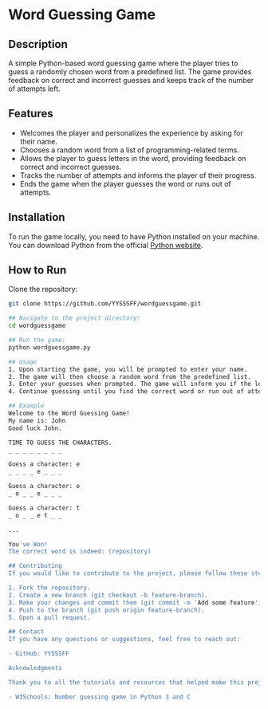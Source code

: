 # Word Guessing Game

## Description

A simple Python-based word guessing game where the player tries to guess a randomly chosen word from a predefined list. The game provides feedback on correct and incorrect guesses and keeps track of the number of attempts left.

## Features

- Welcomes the player and personalizes the experience by asking for their name.
- Chooses a random word from a list of programming-related terms.
- Allows the player to guess letters in the word, providing feedback on correct and incorrect guesses.
- Tracks the number of attempts and informs the player of their progress.
- Ends the game when the player guesses the word or runs out of attempts.

## Installation

To run the game locally, you need to have Python installed on your machine. You can download Python from the official [Python website](https://www.python.org/downloads/).

## How to Run

Clone the repository:

```sh
git clone https://github.com/YYSSSFF/wordguessgame.git

## Navigate to the project directory:
cd wordguessgame

## Run the game:
python wordguessgame.py

## Usage
1. Upon starting the game, you will be prompted to enter your name.
2. The game will then choose a random word from the predefined list.
3. Enter your guesses when prompted. The game will inform you if the letter is in the word or not.
4. Continue guessing until you find the correct word or run out of attempts. The game will display your progress and the total number of attempts left.

## Example
Welcome to the Word Guessing Game!
My name is: John
Good luck John.

TIME TO GUESS THE CHARACTERS.
_ _ _ _ _ _ _ _

Guess a character: e
_ _ _ _ e _ _ _

Guess a character: o
_ o _ _ e _ _ _

Guess a character: t
_ o _ _ e t _ _

...

You've Won!
The correct word is indeed: (repository)

## Contributing
If you would like to contribute to the project, please follow these steps:

1. Fork the repository.
2. Create a new branch (git checkout -b feature-branch).
3. Make your changes and commit them (git commit -m 'Add some feature').
4. Push to the branch (git push origin feature-branch).
5. Open a pull request.

## Contact
If you have any questions or suggestions, feel free to reach out:

- GitHub: YYSSSFF

Acknowledgments

Thank you to all the tutorials and resources that helped make this project possible.

- W3Schools: Number guessing game in Python 3 and C
